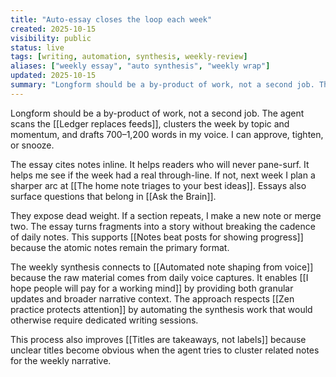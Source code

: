 ```yaml
---
title: "Auto-essay closes the loop each week"
created: 2025-10-15
visibility: public
status: live
tags: [writing, automation, synthesis, weekly-review]
aliases: ["weekly essay", "auto synthesis", "weekly wrap"]
updated: 2025-10-15
summary: "Longform should be a by-product of work, not a second job. The agent scans the ledger, clusters the week by topic and momentum, and drafts 700–1,200 words in my voice."
---
```


Longform should be a by-product of work, not a second job. The agent scans the [[Ledger replaces feeds]], clusters the week by topic and momentum, and drafts 700–1,200 words in my voice. I can approve, tighten, or snooze.

The essay cites notes inline. It helps readers who will never pane-surf. It helps me see if the week had a real through-line. If not, next week I plan a sharper arc at [[The home note triages to your best ideas]]. Essays also surface questions that belong in [[Ask the Brain]].

They expose dead weight. If a section repeats, I make a new note or merge two. The essay turns fragments into a story without breaking the cadence of daily notes. This supports [[Notes beat posts for showing progress]] because the atomic notes remain the primary format.

The weekly synthesis connects to [[Automated note shaping from voice]] because the raw material comes from daily voice captures. It enables [[I hope people will pay for a working mind]] by providing both granular updates and broader narrative context. The approach respects [[Zen practice protects attention]] by automating the synthesis work that would otherwise require dedicated writing sessions.

This process also improves [[Titles are takeaways, not labels]] because unclear titles become obvious when the agent tries to cluster related notes for the weekly narrative.
